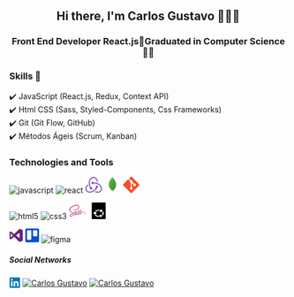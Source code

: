 <h2 align="center">Hi there, I'm Carlos Gustavo 👨🏻‍💻 
<h3 align="center">Front End Developer React.js🔹️Graduated in Computer Science 👨‍🎓️ </h3>
 
### Skills 📝️
✔️ JavaScript (React.js, Redux, Context API) <br/>
✔️ Html CSS (Sass, Styled-Components, Css Frameworks)  <br/>
✔️ Git (Git Flow, GitHub) <br/>
✔️ Métodos Ágeis (Scrum, Kanban) <br/>
</p>

 ### Technologies and Tools
 <p align="left">
  <img src="https://devicons.github.io/devicon/devicon.git/icons/javascript/javascript-original.svg" alt="javascript" width="30"  height="30" />
  <img src="https://devicons.github.io/devicon/devicon.git/icons/react/react-original-wordmark.svg" alt="react" width="30" height="30"/>
  <img src="https://github.com/devicons/devicon/blob/master/icons/redux/redux-original.svg" alt="redux" width="30" height="30"/>
  <img src="https://raw.githubusercontent.com/devicons/devicon/40cd6bc89a299dc50ac289f8e3b071d0dff49d9c/icons/mongodb/mongodb-original.svg" alt="Mongo" width="30" height="30"/>
  <img src="https://github.com/devicons/devicon/blob/master/icons/git/git-original.svg" alt="git" width="30"  height="30"  />
  </p>
  <p align="left">
  <img src="https://devicons.github.io/devicon/devicon.git/icons/html5/html5-original-wordmark.svg" alt="html5"  width="30"  height="30" />
  <img src="https://devicons.github.io/devicon/devicon.git/icons/css3/css3-original-wordmark.svg" alt="css3"  width="30"  height="30" />
  <img src="https://github.com/devicons/devicon/blob/master/icons/sass/sass-original.svg" alt="sass" width="30"  height="30" />
  <img src="https://github.com/devicons/devicon/blob/master/icons/ubuntu/ubuntu-plain.svg" alt="ubuntu" width="40"  height="30" />
 </p>
 <p align="left">
  <img src="https://github.com/devicons/devicon/blob/master/icons/visualstudio/visualstudio-plain.svg" alt="visualstudio" width="25"  height="25" />
 <img src="https://raw.githubusercontent.com/devicons/devicon/40cd6bc89a299dc50ac289f8e3b071d0dff49d9c/icons/trello/trello-plain.svg" alt="trello" width="25"  height="25" />
 <img src="https://www.vectorlogo.zone/logos/figma/figma-icon.svg" alt="figma" width="25"  height="25" />
 
</p>
<h5 align="left">Social Networks</h5>
<p align="left">
<a href="https://www.linkedin.com/in/carlos-gustavo-a71757190/" target="blank"><img align="center" src="https://github.com/devicons/devicon/blob/master/icons/linkedin/linkedin-original.svg" alt="Carlos Gustavo" height="20" width="20" /></a>
 <a href="https://discord.com/channels/@me"target="blank"><img align="center"
  src="https://raw.githubusercontent.com/anuraghazra/anuraghazra/master/assets/discord-round.svg"alt="Carlos Gustavo" height="20" width="20" /></a>
 <a href="https://www.instagram.com/carlosgustavo.br/" target="blank"><img align="center" src="https://cdn.jsdelivr.net/npm/simple-icons@3.0.1/icons/instagram.svg" alt="Carlos Gustavo" height="20" width="20" /></a>
</p>


 
                                                       
